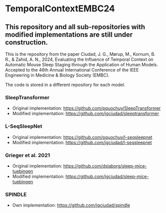 # TemporalContextEMBC24

## This repository and all sub-repositories with modified implementations are still under construction.

This is the repository from the paper Ciudad, J. G., Mørup, M., Kornum, B. R., & Zahid, A. N., 2024, Evaluating the Influence of Temporal Context on Automatic Mouse Sleep Staging through the Application of Human Models. Accepted to the 46th Annual International Conference of the IEEE Engineering in Medicine & Biology Society (EMBC).

The code is stored in a different repository for each model.

### SleepTransformer

* Original implementation: https://github.com/pquochuy/SleepTransformer
* Modified implementation: https://github.com/jgciudad/sleeptransformer

### L-SeqSleepNet

* Original implementation: https://github.com/pquochuy/l-seqsleepnet
* Modified implementation: https://github.com/jgciudad/l-seqsleepnet

### Grieger et al. 2021

* Original implementation: https://github.com/dslaborg/sleep-mice-tuebingen
* Modified implementation: https://github.com/jgciudad/sleep-mice-tuebingen

### SPINDLE

* Own implementation: https://github.com/jgciudad/spindle
